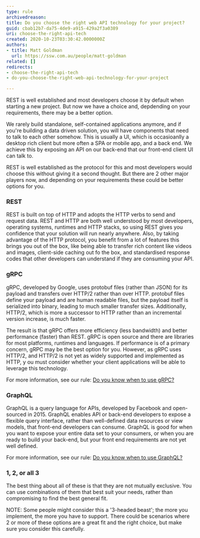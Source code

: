 ```yaml
---
type: rule
archivedreason: 
title: Do you choose the right web API technology for your project?
guid: cbab12b7-da75-4de9-a915-429a2f3a0389
uri: choose-the-right-api-tech
created: 2020-10-23T03:30:42.0000000Z
authors:
- title: Matt Goldman
  url: https://ssw.com.au/people/matt-goldman
related: []
redirects:
- choose-the-right-api-tech
- do-you-choose-the-right-web-api-technology-for-your-project

---
```


REST is well established and most developers choose it by default when starting a new project. But now we have a choice and, depdending on your requirements, there may be a better option.

<!--endintro-->

We rarely build standalone, self-contained applications anymore, and if you're building a data driven solution, you will have components that need to talk to each other somehow. This is usually a UI, which is occasioanlly a desktop rich client but more often a SPA or mobile app, and a back end. We achieve this by exposing an API on our back-end that our front-end client UI can talk to.

REST is well established as the protocol for this and most developers would choose this without giving it a second thought. But there are 2 other major players now, and depending on your requirements these could be better options for you.

### REST

REST is built on top of HTTP and adopts the HTTP verbs to send and request data. REST and HTTP are both well understood by most developers, operating systems, runtimes and HTTP stacks, so using REST gives you confidence that your solution will run nearly anywhere. Also, by taking advantage of the HTTP protocol, you benefit from a lot of features this brings you out of the box, like being able to transfer rich content like videos and images, client-side caching out fo the box, and standardised response codes that other developers can understand if they are consuming your API.



### gRPC


gRPC, developed by Google, uses protobuf files (rather than JSON) for its payload and transfers over HTTP/2 rather than over HTTP. protobuf files define your payload and are human readable files, but the payload itself is serialized into binary, leading to much smaller transfer sizes. Additionally, HTTP/2, which is more a successor to HTTP rather than an incremental version increase, is much faster.

The result is that gRPC offers more efficiency (less bandwidth) and better performance (faster) than REST. gRPC is open source and there are libraries for most platforms, runtimes and languages. If performance is of a primary concern, gRPC may be the best option for you. However, as gRPC uses HTTP/2, and HTTP/2 is not yet as widely supported and implemented as HTTP, y ou must consider whether your client applications will be able to leverage this technology.

For more information, see our rule: [Do you know when to use gRPC?](/when-to-use-grpc)

### GraphQL




GraphQL is a query language for APIs, developed by Facebook and open-sourced in 2015. GraphQL enables API or back-end developers to expose a flexible query interface, rather than well-defined data resources or view models, that front-end developers can consume. GraphQL is good for when you want to expose your entire data set to your consumers, or when you are ready to build your back-end, but your front end requirements are not yet well defined.





For more information, see our rule: [Do you know when to use GraphQL?](/graphql-when-to-use)






### 1, 2, or all 3


The best thing about all of these is that they are not mutually exclusive. You can use combinations of them that best suit your needs, rather than compromising to find the best general fit.

NOTE: Some people might consider this a '3-headed beast'; the more you implement, the more you have to support. There could be scenarios where 2 or more of these options are a great fit and the right choice, but make sure you consider this carefully.
